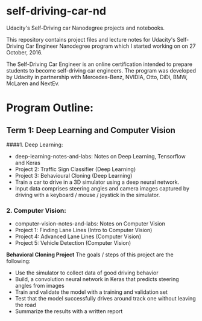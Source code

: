 # self-driving-car-nd
Udacity's Self-Driving car Nanodegree projects and notebooks.

This repository contains project files and lecture notes for Udacity's Self-Driving Car Engineer Nanodegree program which I started working on on 27 October, 2016.

The Self-Driving Car Engineer is an online certification intended to prepare students to become self-driving car engineers. The program was developed by Udacity in partnership with Mercedes-Benz, NVIDIA, Otto, DiDi, BMW, McLaren and NextEv.

# Program Outline:
## Term 1: Deep Learning and Computer Vision
####1. Deep Learning:

* deep-learning-notes-and-labs: Notes on Deep Learning, Tensorflow and Keras
* Project 2: Traffic Sign Classifier (Deep Learning)
* Project 3: Behavioural Cloning (Deep Learning)
* Train a car to drive in a 3D simulator using a deep neural network.
* Input data comprises steering angles and camera images captured by driving with a keyboard / mouse / joystick in the simulator.

### 2. Computer Vision:
* computer-vision-notes-and-labs: Notes on Computer Vision
* Project 1: Finding Lane Lines (Intro to Computer Vision)
* Project 4: Advanced Lane Lines (Computer Vision)
* Project 5: Vehicle Detection (Computer Vision)

**Behavioral Cloning Project**
The goals / steps of this project are the following:
* Use the simulator to collect data of good driving behavior
* Build, a convolution neural network in Keras that predicts steering angles from images
* Train and validate the model with a training and validation set
* Test that the model successfully drives around track one without leaving the road
* Summarize the results with a written report

